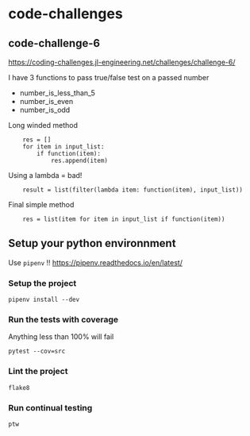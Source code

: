 # code-challenges

## code-challenge-6
https://coding-challenges.jl-engineering.net/challenges/challenge-6/

I have 3 functions to pass true/false test on a passed number
* number_is_less_than_5
* number_is_even
* number_is_odd

Long winded method
```
    res = []
    for item in input_list:
        if function(item):
            res.append(item)
```

Using a lambda = bad!
```
    result = list(filter(lambda item: function(item), input_list))
```

Final simple method
```
    res = list(item for item in input_list if function(item))
```


## Setup your python environnment

Use `pipenv` !! https://pipenv.readthedocs.io/en/latest/

### Setup the project

`pipenv install --dev`

### Run the tests with coverage

Anything less than 100% will fail

`pytest --cov=src`

### Lint the project

`flake8`

### Run continual testing

`ptw`
